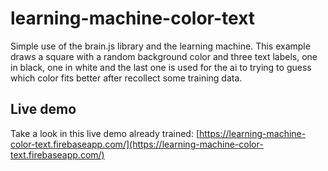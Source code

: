 # learning-machine-color-text

Simple use of the brain.js library and the learning machine. This example draws a square with a random background color and three text labels, one in black, one in white and the last one is used for the ai to trying to guess which color fits better after recollect some training data.

## Live demo

Take a look in this live demo already trained: [https://learning-machine-color-text.firebaseapp.com/](https://learning-machine-color-text.firebaseapp.com/)
